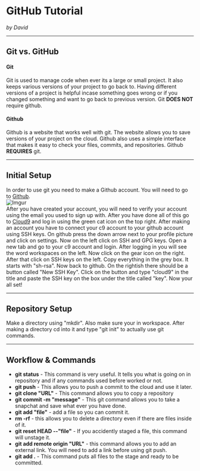 # GitHub Tutorial

_by David_

---
## Git vs. GitHub
#### Git
Git is used to manage code when ever its a large or small project. It also keeps various versions of your project to go back to. Having different versions of a project is helpful incase something goes wrong or if you changed something and want to go back to previous version. Git **DOES NOT** require github.
#### Github   
Github is a website that works well with git. The website allows you to save versions of your project on the cloud. Github also uses a simple interface that makes it easy to check your files, commits, and repositories. Github **REQUIRES** git.



---
## Initial Setup
In order to use git you need to make a Github account. You will need to go to [Github](https://github.com/).   
![Imgur](http://i.imgur.com/dQYkvqW.png)   
After you have created your account, you will need to verify your account using the email you used to sign up with. After you have done all    of this go to [Cloud9](https://c9.io/) and log in using the green cat icon on the top right. After making an account you have to connect your c9 account to your github account using SSH keys. On github press the down arrow next to your profile picture and click on settings. Now on the left click on SSH and GPG keys. Open a new tab and go to your c9 account and login. After logging in you will see the word    workspaces on the left. Now click on the gear icon on the right. After that click on SSH keys on the left. Copy everything in the grey box. It starts with "sh-rsa". Now back to github. On the rightish there should be a button called "New SSH Key". Click on the button and type "cloud9" in the title and paste the SSH key on the box under the title called "key". Now your all set!


---
## Repository Setup
Make a directory using "mkdir". Also make sure your in workspace. After making a directory cd into it and type "git init" to actually use git commands.
 


---
## Workflow & Commands
* **git status** - This command is very useful. It tells you what is going on in repository and if any commands used before worked or not.
* **git push** - This allows you to push a commit to the cloud and use it later.
* **git clone "URL"** - This command allows you to copy a repository 
* **git commit -m "message"** - This git command allows you to take a snapchat and save what ever you have done.
* **git add "file"** - add a file so you can commit it.
* **rm -rf** - this allows you to delete a directory even if there are files inside of it.
* **git reset HEAD --"file"** - If you accidently staged a file, this command will unstage it.
* **git add remote origin "URL"** - this command allows you to add an external link. You will need to add a link before using git push.
* **git add .** - This command puts all files to the stage and ready to be committed.